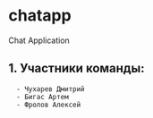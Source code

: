 # chatapp
Chat Application

## 1. Участники команды:
      - Чухарев Дмитрий
      - Бигас Артем
      - Фролов Алексей